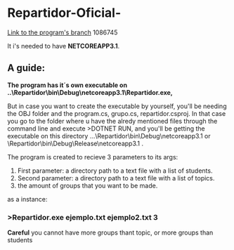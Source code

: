 # Repartidor-Oficial-

[Link to the program's branch](https://github.com/lDiego257/Repartidor-Oficial-/tree/master)
1086745

It i's needed to have __NETCOREAPP3.1__.

## A guide:

__The program has it´s own executable on ..\Repartidor\bin\Debug\netcoreapp3.1\Repartidor.exe,__

But in case you want to create the executable by yourself, you'll be needing the OBJ folder and the program.cs, grupo.cs, repartidor.csproj.
In that case you go to the folder where u have the alredy mentioned files through the command line and execute >DOTNET RUN, and you'll be getting the executable on this directory ...\Repartidor\bin\Debug\netcoreapp3.1 or \Repartidor\bin\Debug\Release\netcoreapp3.1 .

The program is created to recieve 3 parameters to its args:
1. First parameter: a directory path to a text file with a list of students.
2. Second parameter: a directory path to a text file with a list of topics.
3. the amount of groups that you want to be made.

as a instance: 

### >Repartidor.exe ejemplo.txt ejemplo2.txt 3

__Careful__ you cannot have more groups thant topic, or more groups than students

